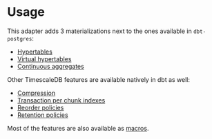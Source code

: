 # Usage

This adapter adds 3 materializations next to the ones available in `dbt-postgres`:

* [Hypertables](hypertables.md)
* [Virtual hypertables](virtual-hypertables.md)
* [Continuous aggregates](continuous-aggregates.md)

Other TimescaleDB features are available natively in dbt as well:

* [Compression](compression.md)
* [Transaction per chunk indexes](indexes.md)
* [Reorder policies](reorder-policies.md)
* [Retention policies](retention-policies.md)

Most of the features are also available as [macros](macros.md).
